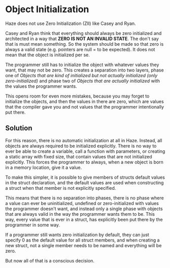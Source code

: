 # Object Initialization

Haze does not use Zero Initialization (ZII) like Casey and Ryan.

Casey and Ryan think that everything should always be zero initialized and architected in a way that **ZERO IS NOT AN INVALID STATE**.
The don't say that is must mean something. So the system should be made so that zero is always a valid state (e.g. pointers are null = to be expected).
It does not mean that the object is initialized per se. 

The programmer still has to initialize the object with whatever values they want, that may not be zero.
This creates a separation into two layers, phase one of *Objects that are kind of initialized but not actually initialized (only zero-initialized)*
and phase two of *Objects that are actually initialized* with the values the programmer wants.

This opens room for even more mistakes, because you may forget to initialize the objects, and then the values in there
are zero, which are values that the compiler gave you and not values that the programmer intentionally put there.

## Solution

For this reason, there is no automatic initialization at all in Haze. Instead, all objects are always required to be
initialized explicitly. There is no way to ever be able to create a variable, call a function with parameters,
or creating a static array with fixed size, that contain values that are not initialized explicitly.
This forces the programmer to always, when a new object is born in a memory location, give it a value.

To make this simpler, it is possible to give members of structs default values in the struct declaration, and the 
default values are used when constructing a struct when that member is not explicitly specified.

This means that there is no separation into phases, there is no phase where a value can ever be uninitialized, undefined
or zero-initialized with values the programmer doesn't want, and instead only a single phase with objects that are 
always valid in the way the programmer wants them to be. This way, every value that is ever in a struct, has explicitly
been put there by the programmer in some way.

If a programmer still wants zero initialization by default, they can just specify 0 as the default value for all
struct members, and when creating a new struct, not a single member needs to be named and everything will be zero.

But now all of that is a conscious decision.